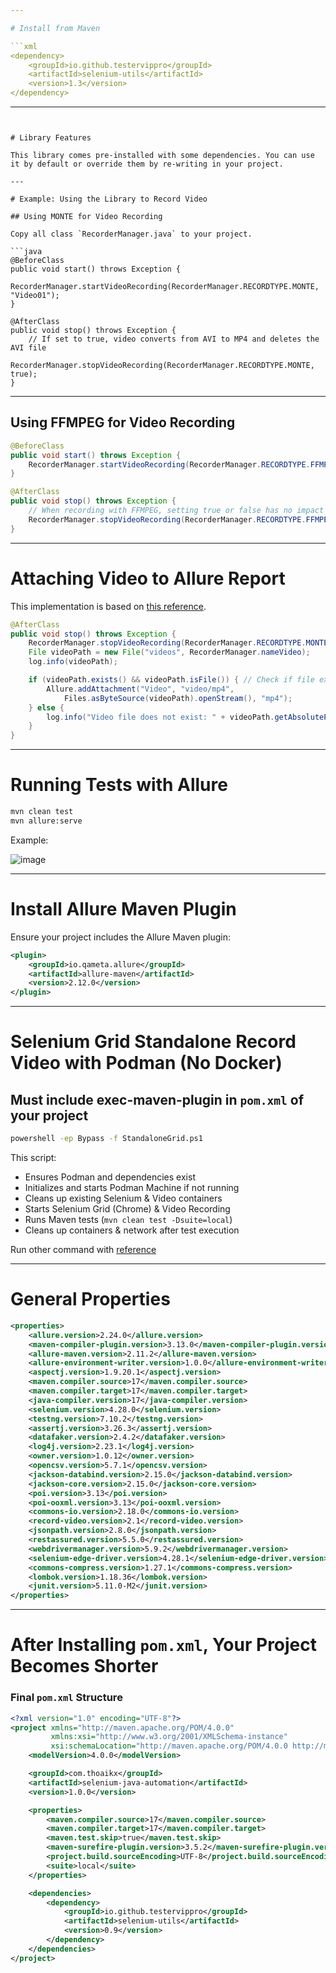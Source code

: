 ```yaml
---

# Install from Maven

```xml
<dependency>
    <groupId>io.github.testervippro</groupId>
    <artifactId>selenium-utils</artifactId>
    <version>1.3</version>
</dependency>
```

---
```


# Library Features

This library comes pre-installed with some dependencies. You can use it by default or override them by re-writing in your project.

---

# Example: Using the Library to Record Video

## Using MONTE for Video Recording

Copy all class `RecorderManager.java` to your project.

```java
@BeforeClass
public void start() throws Exception {
    RecorderManager.startVideoRecording(RecorderManager.RECORDTYPE.MONTE, "Video01");
}

@AfterClass
public void stop() throws Exception {
    // If set to true, video converts from AVI to MP4 and deletes the AVI file
    RecorderManager.stopVideoRecording(RecorderManager.RECORDTYPE.MONTE, true);
}
```

---

## Using FFMPEG for Video Recording

```java
@BeforeClass
public void start() throws Exception {
    RecorderManager.startVideoRecording(RecorderManager.RECORDTYPE.FFMPEG, "Video01");
}

@AfterClass
public void stop() throws Exception {
    // When recording with FFMPEG, setting true or false has no impact as it always records in MP4 format
    RecorderManager.stopVideoRecording(RecorderManager.RECORDTYPE.FFMPEG, true);
}
```

---

# Attaching Video to Allure Report

This implementation is based on [this reference](https://github.com/biczomate/allure-testng7.5-attachment-example).

```java
@AfterClass
public void stop() throws Exception {
    RecorderManager.stopVideoRecording(RecorderManager.RECORDTYPE.MONTE, true);
    File videoPath = new File("videos", RecorderManager.nameVideo);
    log.info(videoPath);

    if (videoPath.exists() && videoPath.isFile()) { // Check if file exists and is a file
        Allure.addAttachment("Video", "video/mp4",
            Files.asByteSource(videoPath).openStream(), "mp4");
    } else {
        log.info("Video file does not exist: " + videoPath.getAbsolutePath());
    }
}
```

---

# Running Tests with Allure

```sh
mvn clean test
mvn allure:serve
```

Example:

![image](https://github.com/user-attachments/assets/0f23b25a-e98e-42d6-93c2-77f7b52ec11e)

---

# Install Allure Maven Plugin

Ensure your project includes the Allure Maven plugin:

```xml
<plugin>
    <groupId>io.qameta.allure</groupId>
    <artifactId>allure-maven</artifactId>
    <version>2.12.0</version>
</plugin>
```

---

# Selenium Grid Standalone Record Video with Podman (No Docker)

## Must include exec-maven-plugin in `pom.xml` of your project

```sh
powershell -ep Bypass -f StandaloneGrid.ps1
```

This script:
- Ensures Podman and dependencies exist
- Initializes and starts Podman Machine if not running
- Cleans up existing Selenium & Video containers
- Starts Selenium Grid (Chrome) & Video Recording
- Runs Maven tests (`mvn clean test -Dsuite=local`)
- Cleans up containers & network after test execution

Run other command with [reference](https://github.com/SeleniumHQ/docker-selenium?tab=readme-ov-file#video-recording)

---

# General Properties

```xml
<properties>
    <allure.version>2.24.0</allure.version>
    <maven-compiler-plugin.version>3.13.0</maven-compiler-plugin.version>
    <allure-maven.version>2.11.2</allure-maven.version>
    <allure-environment-writer.version>1.0.0</allure-environment-writer.version>
    <aspectj.version>1.9.20.1</aspectj.version>
    <maven.compiler.source>17</maven.compiler.source>
    <maven.compiler.target>17</maven.compiler.target>
    <java-compiler.version>17</java-compiler.version>
    <selenium.version>4.28.0</selenium.version>
    <testng.version>7.10.2</testng.version>
    <assertj.version>3.26.3</assertj.version>
    <datafaker.version>2.4.2</datafaker.version>
    <log4j.version>2.23.1</log4j.version>
    <owner.version>1.0.12</owner.version>
    <opencsv.version>5.7.1</opencsv.version>
    <jackson-databind.version>2.15.0</jackson-databind.version>
    <jackson-core.version>2.15.0</jackson-core.version>
    <poi.version>3.13</poi.version>
    <poi-ooxml.version>3.13</poi-ooxml.version>
    <commons-io.version>2.18.0</commons-io.version>
    <record-video.version>2.1</record-video.version>
    <jsonpath.version>2.8.0</jsonpath.version>
    <restassured.version>5.5.0</restassured.version>
    <webdrivermanager.version>5.9.2</webdrivermanager.version>
    <selenium-edge-driver.version>4.28.1</selenium-edge-driver.version>
    <commons-compress.version>1.27.1</commons-compress.version>
    <lombok.version>1.18.36</lombok.version>
    <junit.version>5.11.0-M2</junit.version>
</properties>
```

---

# After Installing `pom.xml`, Your Project Becomes Shorter

### Final `pom.xml` Structure

```xml
<?xml version="1.0" encoding="UTF-8"?>
<project xmlns="http://maven.apache.org/POM/4.0.0"
         xmlns:xsi="http://www.w3.org/2001/XMLSchema-instance"
         xsi:schemaLocation="http://maven.apache.org/POM/4.0.0 http://maven.apache.org/xsd/maven-4.0.0.xsd">
    <modelVersion>4.0.0</modelVersion>

    <groupId>com.thoaikx</groupId>
    <artifactId>selenium-java-automation</artifactId>
    <version>1.0.0</version>

    <properties>
        <maven.compiler.source>17</maven.compiler.source>
        <maven.compiler.target>17</maven.compiler.target>
        <maven.test.skip>true</maven.test.skip>
        <maven-surefire-plugin.version>3.5.2</maven-surefire-plugin.version>
        <project.build.sourceEncoding>UTF-8</project.build.sourceEncoding>
        <suite>local</suite>
    </properties>

    <dependencies>
        <dependency>
            <groupId>io.github.testervippro</groupId>
            <artifactId>selenium-utils</artifactId>
            <version>0.9</version>
        </dependency>
    </dependencies>
</project>
```

